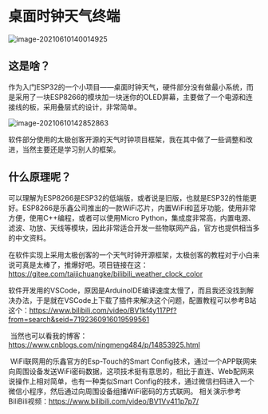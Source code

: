 # 桌面时钟天气终端

![image-20210610140014925](https://user-images.githubusercontent.com/48275625/146625548-367bf0b5-3f76-4791-be01-af3c1b1b5f2e.png)


## 这是啥？

​	   作为入门ESP32的一个小项目——桌面时钟天气，硬件部分没有做最小系统，而是采用了一块ESP8266的模块加一块迷你的OLED屏幕，主要做了一个电源和连接线的板，采用叠层式的设计，非常简单。

![image-20210610142852863](https://user-images.githubusercontent.com/48275625/146625553-d98d2c5b-e69a-4b36-b880-c32dc0aa08e6.png)


软件部分使用的太极创客开源的天气时钟项目框架，我在其中做了一些调整和改进，当然主要还是学习别人的框架。

## 什么原理呢？

​	   可以理解为ESP8266是ESP32的低端版，或者说是旧版，也就是ESP32的性能更好。ESP8266是乐鑫公司推出的一款WiFi芯片，内置WiFi和蓝牙功能，使用非常方便，使用C++编程，或者可以使用Micro Python，集成度非常高，内置电源、滤波、功放、天线等模块，因此非常适合开发一些物联网产品，官方也提供相当多的中文资料。

​	   在软件实现上采用太极创客的一个天气时钟开源框架，太极创客的教程对于小白来说可真是太棒了，推爆好吧。项目链接在这：https://gitee.com/taijichuangke/bilibili_weather_clock_color

​		软件开发用的VSCode，原因是ArduinoIDE编译速度太慢了，而且我还没找到解决办法，于是就在VSCode上下载了插件来解决这个问题，配置教程可以参考B站这个：https://www.bilibili.com/video/BV1kf4y117Pf?from=search&seid=7192360916019599561

​		当然也可以看我的博客：
https://www.cnblogs.com/ningmeng484/p/14853925.html

​		WiFi联网用的乐鑫官方的Esp-Touch的Smart Config技术，通过一个APP联网来向周围设备发送WiFi密码数据，这项技术挺有意思的，相比于直连、Web配网来说操作上相对简单，也有一种类似Smart Config的技术，通过微信扫码进入一个微信小程序，然后通过向周围设备组播WiFi密码的方式联网。
相关演示参考BiliBili视频：https://www.bilibili.com/video/BV1Vv411p7p7/





